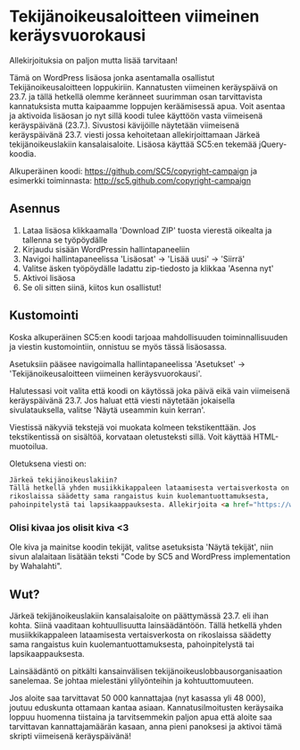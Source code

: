 Tekijänoikeusaloitteen viimeinen keräysvuorokausi
====================================
Allekirjoituksia on paljon mutta lisää tarvitaan!

Tämä on WordPress lisäosa jonka asentamalla osallistut Tekijänoikeusaloitteen loppukiriin. Kannatusten viimeinen keräyspäivä on 23.7. ja tällä hetkellä olemme keränneet suurimman osan tarvittavista kannatuksista mutta kaipaamme loppujen keräämisessä apua. Voit asentaa ja aktivoida lisäosan jo nyt sillä koodi tulee käyttöön vasta viimeisenä keräyspäivänä (23.7.). Sivustosi kävijöille näytetään viimeisenä keräyspäivänä 23.7. viesti jossa kehoitetaan allekirjoittamaan Järkeä tekijänoikeuslakiin kansalaisaloite. Lisäosa käyttää SC5:en tekemää jQuery-koodia.

Alkuperäinen koodi: https://github.com/SC5/copyright-campaign ja esimerkki toiminnasta: http://sc5.github.com/copyright-campaign

Asennus
---------------------
1. Lataa lisäosa klikkaamalla 'Download ZIP' tuosta vierestä oikealta ja tallenna se työpöydälle
2. Kirjaudu sisään WordPressin hallintapaneeliin
3. Navigoi hallintapaneelissa 'Lisäosat' -> 'Lisää uusi' -> 'Siirrä'
4. Valitse äsken työpöydälle ladattu zip-tiedosto ja klikkaa 'Asenna nyt'
5. Aktivoi lisäosa
6. Se oli sitten siinä, kiitos kun osallistut!

Kustomointi
---------------------
Koska alkuperäinen SC5:en koodi tarjoaa mahdollisuuden toiminnallisuuden ja viestin kustomointiin, onnistuu se myös tässä lisäosassa.

Asetuksiin pääsee navigoimalla hallintapaneelissa 'Asetukset' -> 'Tekijänoikeusaloitteen viimeinen keräysvuorokausi'.

Halutessasi voit valita että koodi on käytössä joka päivä eikä vain viimeisenä keräyspäivänä 23.7. Jos haluat että viesti näytetään jokaisella sivulatauksella, valitse 'Näytä useammin kuin kerran'.

Viestissä näkyviä tekstejä voi muokata kolmeen tekstikenttään. Jos tekstikentissä on sisältöä, korvataan oletusteksti sillä. Voit käyttää HTML-muotoilua.

Oletuksena viesti on:
```html
Järkeä tekijänoikeuslakiin?
Tällä hetkellä yhden musiikkikappaleen lataamisesta vertaisverkosta on
rikoslaissa säädetty sama rangaistus kuin kuolemantuottamuksesta,
pahoinpitelystä tai lapsikaappauksesta. Allekirjoita <a href="https://www.kansalaisaloite.fi/fi/aloite/70" target="_blank">kansalaisaloite kohtuullisemman tekijänoikeuslain puolesta</a>.
```

### Olisi kivaa jos olisit kiva <3

Ole kiva ja mainitse koodin tekijät, valitse asetuksista 'Näytä tekijät', niin sivun alalaitaan lisätään teksti "Code by SC5 and WordPress implementation by Wahalahti".

Wut?
---------------------
Järkeä tekijänoikeuslakiin kansalaisaloite on päättymässä 23.7. eli ihan kohta. Siinä vaaditaan kohtuullisuutta lainsäädäntöön. Tällä hetkellä yhden musiikkikappaleen lataamisesta vertaisverkosta on rikoslaissa säädetty sama rangaistus kuin kuolemantuottamuksesta, pahoinpitelystä tai lapsikaappauksesta. 

Lainsäädäntö on pitkälti kansainvälisen tekijänoikeuslobbausorganisaation
sanelemaa. Se johtaa mielestäni ylilyönteihin ja kohtuuttomuuteen.

Jos aloite saa tarvittavat 50 000 kannattajaa (nyt kasassa yli 48 000),
joutuu eduskunta ottamaan kantaa asiaan. Kannatusilmoitusten keräysaika
loppuu huomenna tiistaina ja tarvitsemmekin paljon apua että aloite saa
tarvittavan kannattajamäärän kasaan, anna pieni panoksesi ja aktivoi tämä skripti viimeisenä keräyspäivänä!